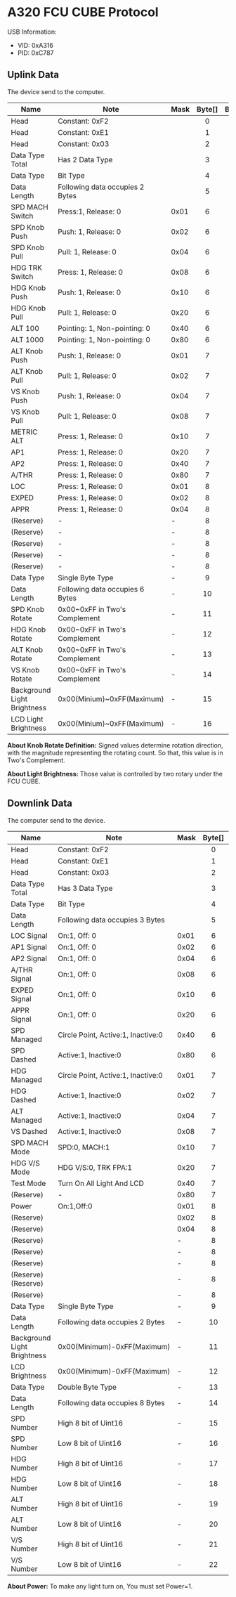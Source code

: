 # A320 FCU CUBE Protocol

USB Information:

- VID: 0xA316
- PID: 0xC787

## Uplink Data

The device send to the computer.


| Name                        | Note                            | Mask | Byte[] | Bit[] | Example |
|-----------------------------|---------------------------------|------|:------:|:-----:|:-------:|
| Head                        | Constant: 0xF2                  |      |   0    |   -   |  0xF2   |
| Head                        | Constant: 0xE1                  |      |   1    |   -   |  0xE1   |
| Head                        | Constant: 0x03                  |      |   2    |   -   |  0x03   |
| Data Type Total             | Has 2 Data Type                 |      |   3    |   -   |  0x02   |
| Data Type                   | Bit Type                        |      |   4    |   -   |  0x01   |
| Data Length                 | Following data occupies 2 Bytes |      |   5    |   -   |  0x02   |
| SPD MACH Switch             | Press:1, Release: 0             | 0x01 |   6    |   0   |    1    |
| SPD Knob Push               | Push: 1, Release: 0             | 0x02 |   6    |   1   |    1    |
| SPD Knob Pull               | Pull: 1, Release: 0             | 0x04 |   6    |   2   |    1    |
| HDG TRK Switch              | Press: 1, Release: 0            | 0x08 |   6    |   3   |    1    |
| HDG Knob Push               | Push: 1, Release: 0             | 0x10 |   6    |   4   |    1    |
| HDG Knob Pull               | Pull: 1, Release: 0             | 0x20 |   6    |   5   |    1    |
| ALT 100                     | Pointing: 1, Non-pointing: 0    | 0x40 |   6    |   6   |    1    |
| ALT 1000                    | Pointing: 1, Non-pointing: 0    | 0x80 |   6    |   7   |    1    |
| ALT Knob Push               | Push: 1, Release: 0             | 0x01 |   7    |   0   |    1    |
| ALT Knob Pull               | Pull: 1, Release: 0             | 0x02 |   7    |   1   |    1    |
| VS Knob Push                | Push: 1, Release: 0             | 0x04 |   7    |   2   |    1    |
| VS Knob Pull                | Pull: 1, Release: 0             | 0x08 |   7    |   3   |    1    |
| METRIC ALT                  | Press: 1, Release: 0            | 0x10 |   7    |   4   |    1    |
| AP1                         | Press: 1, Release: 0            | 0x20 |   7    |   5   |    1    |
| AP2                         | Press: 1, Release: 0            | 0x40 |   7    |   6   |    1    |
| A/THR                       | Press: 1, Release: 0            | 0x80 |   7    |   7   |    1    |
| LOC                         | Press: 1, Release: 0            | 0x01 |   8    |   0   |    1    |
| EXPED                       | Press: 1, Release: 0            | 0x02 |   8    |   1   |    1    |
| APPR                        | Press: 1, Release: 0            | 0x04 |   8    |   2   |    1    |
| (Reserve)                   | -                               | -    |   8    |   3   |    0    |
| (Reserve)                   | -                               | -    |   8    |   4   |    0    |
| (Reserve)                   | -                               | -    |   8    |   5   |    0    |
| (Reserve)                   | -                               | -    |   8    |   6   |    0    |
| (Reserve)                   | -                               | -    |   8    |   7   |    0    |
| Data Type                   | Single Byte Type                | -    |   9    |   -   |  0x02   |
| Data Length                 | Following data occupies 6 Bytes | -    |   10   |   -   |  0x06   |
| SPD Knob Rotate             | 0x00~0xFF  in Two's Complement  | -    |   11   |   -   |    0    |
| HDG Knob Rotate             | 0x00~0xFF  in Two's Complement  | -    |   12   |   -   |    0    |
| ALT Knob Rotate             | 0x00~0xFF  in Two's Complement  | -    |   13   |   -   |    0    |
| VS Knob Rotate              | 0x00~0xFF  in Two's Complement  | -    |   14   |   -   |    0    |
| Background Light Brightness | 0x00(Minium)~0xFF(Maximum)      | -    |   15   |   -   |  0xFF   |
| LCD Light Brightness        | 0x00(Minium)~0xFF(Maximum)      | -    |   16   |   -   |  0xFF   |

**About Knob Rotate Definition:**
Signed values determine rotation direction, with the magnitude representing the rotating count.
So that, this value is in Two's Complement.

**About Light Brightness:**
Those value is controlled by two rotary under the FCU CUBE.

## Downlink Data

The computer send to the device.

| Name                        | Note                               | Mask | Byte[] | Bit[] | Example |
|-----------------------------|------------------------------------|------|:------:|:-----:|:-------:|
| Head                        | Constant: 0xF2                     |      |   0    |   -   |  0xF2   |
| Head                        | Constant: 0xE1                     |      |   1    |   -   |  0xE1   |
| Head                        | Constant: 0x03                     |      |   2    |   -   |  0x03   |
| Data Type Total             | Has 3 Data Type                    |      |   3    |   -   |  0x02   |
| Data Type                   | Bit Type                           |      |   4    |   -   |  0x01   |
| Data Length                 | Following data occupies 3 Bytes    |      |   5    |   -   |  0x02   |
| LOC Signal                  | On:1, Off: 0                       | 0x01 |   6    |   0   |    1    |
| AP1 Signal                  | On:1, Off: 0                       | 0x02 |   6    |   1   |    1    |
| AP2 Signal                  | On:1, Off: 0                       | 0x04 |   6    |   2   |    1    |
| A/THR  Signal               | On:1, Off: 0                       | 0x08 |   6    |   3   |    1    |
| EXPED Signal                | On:1, Off: 0                       | 0x10 |   6    |   4   |    1    |
| APPR Signal                 | On:1, Off: 0                       | 0x20 |   6    |   5   |    1    |
| SPD Managed                 | Circle Point, Active:1, Inactive:0 | 0x40 |   6    |   6   |    1    |
| SPD Dashed                  | Active:1, Inactive:0               | 0x80 |   6    |   7   |    1    |
| HDG Managed                 | Circle Point, Active:1, Inactive:0 | 0x01 |   7    |   0   |    1    |
| HDG Dashed                  | Active:1, Inactive:0               | 0x02 |   7    |   1   |    1    |
| ALT Managed                 | Active:1, Inactive:0               | 0x04 |   7    |   2   |    1    |
| VS Dashed                   | Active:1, Inactive:0               | 0x08 |   7    |   3   |    1    |
| SPD MACH Mode               | SPD:0, MACH:1                      | 0x10 |   7    |   4   |    1    |
| HDG V/S Mode                | HDG V/S:0, TRK FPA:1               | 0x20 |   7    |   5   |    1    |
| Test Mode                   | Turn On All Light And LCD          | 0x40 |   7    |   6   |    1    |
| (Reserve)                   | -                                  | 0x80 |   7    |   7   |    0    |
| Power                       | On:1,Off:0                         | 0x01 |   8    |   0   |    1    |
| (Reserve)                   |                                    | 0x02 |   8    |   1   |    1    |
| (Reserve)                   |                                    | 0x04 |   8    |   2   |    1    |
| (Reserve)                   |                                    | -    |   8    |   3   |    0    |
| (Reserve)                   |                                    | -    |   8    |   4   |    0    |
| (Reserve)                   |                                    | -    |   8    |   5   |    0    |
| (Reserve)  (Reserve)        |                                    | -    |   8    |   6   |    0    |
| (Reserve)                   |                                    | -    |   8    |   7   |    0    |
| Data Type                   | Single Byte Type                   | -    |   9    |   -   |  0x02   |
| Data Length                 | Following data occupies 2 Bytes    | -    |   10   |   -   |  0x02   |
| Background Light Brightness | 0x00(Minimum)-0xFF(Maximum)        | -    |   11   |   -   |    0    |
| LCD Brightness              | 0x00(Minimum)-0xFF(Maximum)        | -    |   12   |   -   |    0    |
| Data Type                   | Double Byte Type                   | -    |   13   |   -   |    0    |
| Data Length                 | Following data occupies 8 Bytes    | -    |   14   |   -   |  0x08   |
| SPD Number                  | High 8 bit of Uint16               | -    |   15   |   -   |  0x00   |
| SPD Number                  | Low 8 bit of Uint16                | -    |   16   |   -   |  0x00   |
| HDG Number                  | High 8 bit of Uint16               | -    |   17   |   -   |  0x00   |
| HDG Number                  | Low 8 bit of Uint16                | -    |   18   |   -   |  0x00   |
| ALT Number                  | High 8 bit of Uint16               | -    |   19   |   -   |  0x00   |
| ALT Number                  | Low 8 bit of Uint16                | -    |   20   |   -   |  0x00   |
| V/S Number                  | High 8 bit of Uint16               | -    |   21   |   -   |  0x00   |
| V/S Number                  | Low 8 bit of Uint16                | -    |   22   |   -   |  0x00   |

**About Power:**
To make any light turn on, You must set Power=1.